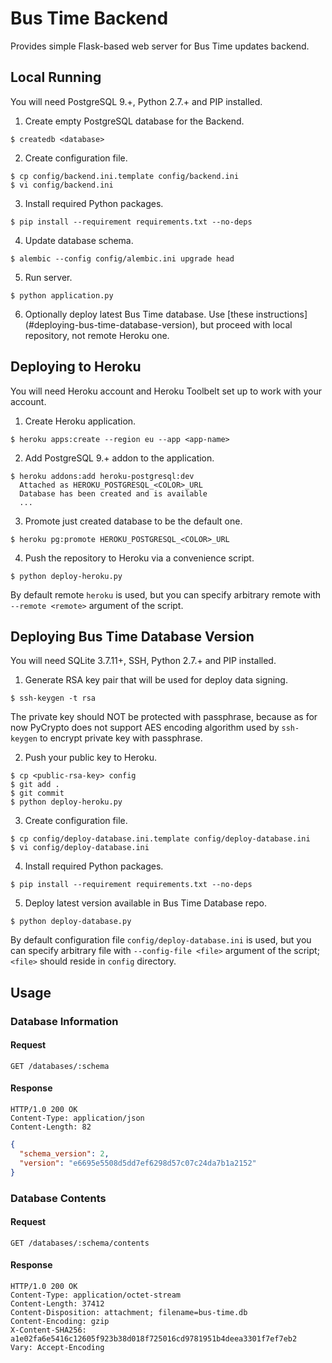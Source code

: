 # Bus Time Backend

Provides simple Flask-based web server for Bus Time updates backend.

## Local Running

You will need PostgreSQL 9.+, Python 2.7.+ and PIP installed.

1. Create empty PostgreSQL database for the Backend.

  ```
  $ createdb <database>
  ```

2. Create configuration file.

  ```
  $ cp config/backend.ini.template config/backend.ini
  $ vi config/backend.ini
  ```

3. Install required Python packages.

  ```
  $ pip install --requirement requirements.txt --no-deps
  ```

4. Update database schema.

  ```
  $ alembic --config config/alembic.ini upgrade head
  ```

5. Run server.

  ```
  $ python application.py
  ```

6. Optionally deploy latest Bus Time database. Use [these instructions]
(#deploying-bus-time-database-version), but proceed with local repository,
not remote Heroku one.

## Deploying to Heroku

You will need Heroku account and Heroku Toolbelt set up to work with your account.

1. Create Heroku application.

  ```
  $ heroku apps:create --region eu --app <app-name>
  ```

2. Add PostgreSQL 9.+ addon to the application.

  ```
  $ heroku addons:add heroku-postgresql:dev
    Attached as HEROKU_POSTGRESQL_<COLOR>_URL
    Database has been created and is available
    ...
  ```

3. Promote just created database to be the default one.

  ```
  $ heroku pg:promote HEROKU_POSTGRESQL_<COLOR>_URL
  ```

4. Push the repository to Heroku via a convenience script.

  ```
  $ python deploy-heroku.py
  ```

  By default remote `heroku` is used, but you can specify arbitrary
  remote with `--remote <remote>` argument of the script.

## Deploying Bus Time Database Version

You will need SQLite 3.7.11+, SSH, Python 2.7.+ and PIP installed.

1. Generate RSA key pair that will be used for deploy data signing.

  ```
  $ ssh-keygen -t rsa
  ```

  The private key should NOT be protected with passphrase, because as for now PyCrypto does not
  support AES encoding algorithm used by `ssh-keygen` to encrypt private key with passphrase.

2. Push your public key to Heroku.

  ```
  $ cp <public-rsa-key> config
  $ git add .
  $ git commit
  $ python deploy-heroku.py
  ```

3. Create configuration file.
  ```
  $ cp config/deploy-database.ini.template config/deploy-database.ini
  $ vi config/deploy-database.ini
  ```

4. Install required Python packages.

  ```
  $ pip install --requirement requirements.txt --no-deps
  ```

5. Deploy latest version available in Bus Time Database repo.

  ```
  $ python deploy-database.py
  ```

  By default configuration file `config/deploy-database.ini` is used,
  but you can specify arbitrary file with `--config-file <file>` argument
  of the script; `<file>` should reside in `config` directory.

## Usage

### Database Information

#### Request

```
GET /databases/:schema
```

#### Response

```
HTTP/1.0 200 OK
Content-Type: application/json
Content-Length: 82
```

```json
{
  "schema_version": 2,
  "version": "e6695e5508d5dd7ef6298d57c07c24da7b1a2152"
}
```

### Database Contents

#### Request

```
GET /databases/:schema/contents
```

#### Response

```
HTTP/1.0 200 OK
Content-Type: application/octet-stream
Content-Length: 37412
Content-Disposition: attachment; filename=bus-time.db
Content-Encoding: gzip
X-Content-SHA256: a1e02fa6e5416c12605f923b38d018f725016cd9781951b4deea3301f7ef7eb2
Vary: Accept-Encoding
```
